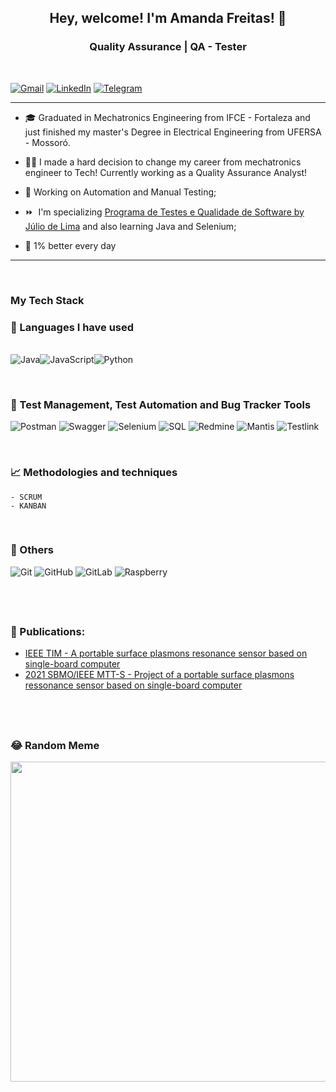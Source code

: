 **<h2 style="text-align: center;">Hey, welcome! I'm Amanda Freitas! 👋 </h2>**

**<h3 style="text-align: center;">Quality Assurance | QA - Tester</h3>**

&nbsp; 
<p style="text-align: center;">

[![Gmail](https://img.shields.io/badge/Gmail-D14836?style=for-the-badge&logo=gmail&logoColor=white)](mailto:amandkelvi@gmail.com) [![LinkedIn](https://img.shields.io/badge/linkedin-%230077B5.svg?style=for-the-badge&logo=linkedin&logoColor=white)](https://linkedin.com/in/amandaklf) [![Telegram](https://img.shields.io/badge/Telegram-2CA5E0?style=for-the-badge&logo=telegram&logoColor=white)](https://t.me/Amandaafreitas)
</p>


-------------------------
* 🎓 Graduated in Mechatronics Engineering from IFCE - Fortaleza and just finished my master's Degree in Electrical Engineering from UFERSA - Mossoró.

* 👩‍💻 I made a hard decision to change my career from mechatronics engineer to Tech! Currently working as a Quality Assurance Analyst!

* 🧠 Working on Automation and Manual Testing;

* ⏩  I'm specializing [Programa de Testes e Qualidade de Software by Júlio de Lima](https://www.juliodelima.com.br/mentoria/) and also learning Java and Selenium;  

* 💼 1% better every day

---------------------

&nbsp;
**<h3>My Tech Stack</h3>**


**<h3>🚀 Languages I have used  </h3>**  
![Java](https://img.shields.io/badge/java-100000?style=for-the-badge&logo=Jameson&logoColor=white&labelColor=0C0C63&color=3E27ED)![JavaScript](https://img.shields.io/badge/javascript-100000?style=for-the-badge&logo=javascript&logoColor=white&labelColor=665B0C&color=FFFF22)![Python](https://img.shields.io/badge/PYTHON-100000?style=for-the-badge&logo=PYTHON&logoColor=white&labelColor=080808&color=1C51CD) 

</br>

**<h3>🤖 Test Management, Test Automation and Bug Tracker Tools </h3>**  

![Postman](https://img.shields.io/badge/Postman-100000?style=for-the-badge&logo=Postman&logoColor=white&labelColor=000000&color=FF5E0D) 
![Swagger](https://img.shields.io/badge/Swagger-100000?style=for-the-badge&logo=swagger&logoColor=white&labelColor=1E590E&color=000) 
![Selenium](https://img.shields.io/badge/-selenium-%43B02A?style=for-the-badge&logo=selenium&logoColor=white&labelColor=354561F&color=000000)
![SQL](https://img.shields.io/badge/sqL-100000?style=for-the-badge&logo=MYSQL&logoColor=FFFFFF&labelColor=2F324F&color=1C51CD) 
![Redmine](https://img.shields.io/badge/Redmine-100000?style=for-the-badge&logo=Redmine&logoColor=white&labelColor=5C0606&color=FF170F) 
![Mantis](https://img.shields.io/badge/MANTIS-100000?style=for-the-badge&logo=mega&logoColor=FFFFFF&labelColor=354561F&color=428629) 
![Testlink](https://img.shields.io/badge/TestLink-100000?style=for-the-badge&logo=Talenthouse&logoColor=white&labelColor=616D04&color=E7E118) 

</br>

**<h3>📈 Methodologies and techniques</h3>** 

    - SCRUM
    - KANBAN  
    
</br>

**<h3>💾 Others</h3>** 

![Git](https://img.shields.io/badge/git-%23F05033.svg?style=for-the-badge&logo=git&logoColor=white)
![GitHub](https://img.shields.io/badge/github-%23121011.svg?style=for-the-badge&logo=github&logoColor=white)
![GitLab](https://img.shields.io/badge/gitlab-%23181717.svg?style=for-the-badge&logo=gitlab&logoColor=white)
![Raspberry](https://img.shields.io/badge/raspberry_pi-100000?style=for-the-badge&logo=raspberrypi&logoColor=white&labelColor=192B42&color=6451FF) 

&nbsp;
---------
### 📑 Publications:

* [IEEE TIM - A portable surface plasmons resonance sensor based on single-board computer](https://ieeexplore.ieee.org/document/9989399)
* [2021 SBMO/IEEE MTT-S - Project of a portable surface plasmons ressonance sensor based on single-board computer](https://ieeexplore.ieee.org/document/9624867)

&nbsp;
-------

### 😂 Random Meme 
<img src="https://rm.up.railway.app/" width="512px"/>
